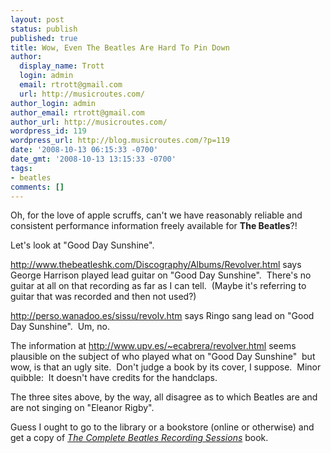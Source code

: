 ```yaml
---
layout: post
status: publish
published: true
title: Wow, Even The Beatles Are Hard To Pin Down
author:
  display_name: Trott
  login: admin
  email: rtrott@gmail.com
  url: http://musicroutes.com/
author_login: admin
author_email: rtrott@gmail.com
author_url: http://musicroutes.com/
wordpress_id: 119
wordpress_url: http://blog.musicroutes.com/?p=119
date: '2008-10-13 06:15:33 -0700'
date_gmt: '2008-10-13 13:15:33 -0700'
tags:
- beatles
comments: []
---
```

<p>Oh, for the love of apple scruffs, can't we have reasonably reliable and consistent performance information freely available for <strong>The Beatles</strong>?!</p>
<p>Let's look at "Good Day Sunshine".</p>
<p><a href="http://www.thebeatleshk.com/Discography/Albums/Revolver.html" target="_blank">http://www.thebeatleshk.com/Discography/Albums/Revolver.html</a> says George Harrison played lead guitar on "Good Day Sunshine".  There's no guitar at all on that recording as far as I can tell.  (Maybe it's referring to guitar that was recorded and then not used?)</p>
<p><a href="http://perso.wanadoo.es/sissu/revolv.htm" target="_blank">http://perso.wanadoo.es/sissu/revolv.htm</a> says Ringo sang lead on "Good Day Sunshine".  Um, no.</p>
<p>The information at <a href="http://www.upv.es/~ecabrera/revolver.html" target="_blank">http://www.upv.es/~ecabrera/revolver.html</a> seems plausible on the subject of who played what on "Good Day Sunshine"  but wow, is that an ugly site.  Don't judge a book by its cover, I suppose.  Minor quibble:  It doesn't have credits for the handclaps.</p>
<p>The three sites above, by the way, all disagree as to which Beatles are and are not singing on "Eleanor Rigby".</p>
<p>Guess I ought to go to the library or a bookstore (online or otherwise) and get a copy of <em><a href="http://en.wikipedia.org/wiki/The_Complete_Beatles_Recording_Sessions" target="_blank">The Complete Beatles Recording Sessions</a> </em>book.</p>
